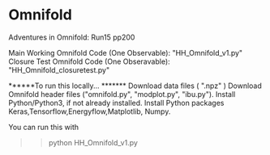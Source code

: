 # Omnifold
Adventures in Omnifold: Run15 pp200

Main Working Omnifold Code (One Observable): "HH_Omnifold_v1.py"
Closure Test Omnifold Code (One Obseravable): "HH_Omnifold_closuretest.py"



******To run this locally... *******
Download data files ( ".npz" ) 
Download Omnifold header files ("omnifold.py", "modplot.py", "ibu.py").
Install Python/Python3, if not already installed.
Install Python packages Keras,Tensorflow,Energyflow,Matplotlib, Numpy.

You can run this with
>> python HH_Omnifold_v1.py


